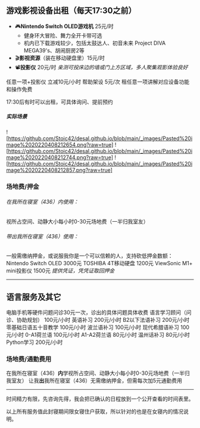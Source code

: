 ## 游戏影视设备出租（每天17:30之前）
- 🎮**Nintendo Switch OLED游戏机** 25元/时
	- 健身环大冒险、舞力全开卡带可选
	- 机内已下载游戏较少，包括太鼓达人、初音未来 Project DIVA MEGA39's、胡闹厨房2等
- 🎬**影视资源**（装在移动硬盘里）15元/时
- 📽️**投影仪** 20元/时
	*亲测可投床边的墙或门上方区域，多人聚集观影体验良好*

任意一项+投影仪 立减10元/小时
帮助架设 5元/次
租任意一项讲解对应设备功能和操作免费

17:30后有时可以出租，可具体询问、提前预约

##### 实际场景
![https://github.com/Stoic42/desal.github.io/blob/main/_images/Pasted%20image%2020220408212654.png?raw=true]
![https://github.com/Stoic42/desal.github.io/blob/main/_images/Pasted%20image%2020220408212744.png?raw=true]
![https://github.com/Stoic42/desal.github.io/blob/main/_images/Pasted%20image%2020220408212857.png?raw=true]

### 场地费/押金
###### 在我所在寝室（436）内使用：
视所占空间、动静大小每小时0-30元场地费（一半归我室友）

###### 带出我所在寝室（436）使用：
一般需缴纳押金，或说服我你是一个可以信赖的人，支持砍低押金数额：
Nintendo Switch OLED 3000元
TOSHIBA 4T移动硬盘 1200元
ViewSonic M1+ mini投影仪 1500元
*提供凭证，凭凭证取回押金*

------
## 语言服务及其它
电脑手机等硬件问题问诊30元一次，诊出的具体问题具体收费
语言学习顾问（问诊、协助规划） 100元/小时
英语补习 200元/小时
B2以下法语补习 200元/小时
零基础日语五十音教学 100元/小时
波兰语补习 100元/小时
现代希腊语补习 100元/小时
0-A1荷兰语 100元/小时
A1-A2荷兰语 80元/小时
温州话补习 80元/小时
Python学习 200元/小时

### 场地费/通勤费用
在我所在寝室（436）**内**学视所占空间、动静大小每小时0-30元场地费（一半归我室友）
让我**出**我所在寝室（436）无需缴纳押金，但需每次加5元通勤费用
_____
时间精力有限，先咨询先得，我会把已确认的日程放到一个公开查看的时间表里。

以上所有服务值此封寝期间限女寝住户获取，所以针对的也是在女寝内的情况说明。